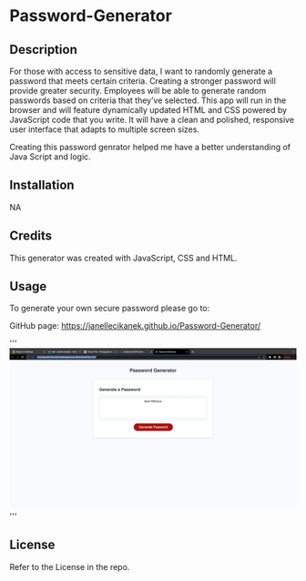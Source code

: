 # Password-Generator

## Description

For those with access to sensitive data, I want to randomly generate a password that meets certain criteria. Creating a stronger password will provide greater security. Employees will be able to generate random passwords based on criteria that they’ve selected. This app will run in the browser and will feature dynamically updated HTML and CSS powered by JavaScript code that you write. It will have a clean and polished, responsive user interface that adapts to multiple screen sizes.

Creating this password genrator helped me have a better understanding of Java Script and logic. 

## Installation

NA

## Credits 

This generator was created with JavaScript, CSS and HTML.


## Usage

To generate your own secure password please go to: 

GitHub page: https://janellecikanek.github.io/Password-Generator/

'''
    ![alt Password Generator](assets/images/ScreenShot.png)
'''

## License
Refer to the License in the repo.
